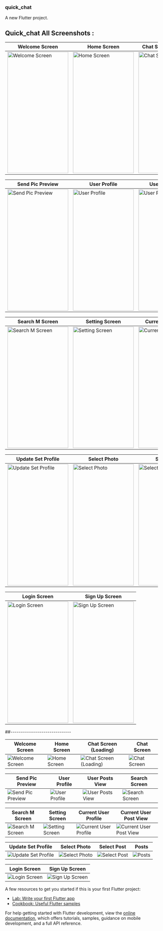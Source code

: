 ### quick_chat

A new Flutter project.

## Quick_chat All Screenshots :

| Welcome Screen | Home Screen | Chat Screen (Loading) | Chat Screen |
| --- | --- | --- | --- |
| <img src="https://github.com/MrManavRamani-Flutter/Quick-Chat-With-Firebase/raw/main/assets/148671843/d81b2342-ccbb-457f-be3b-744a6a43b7a4" alt="Welcome Screen" width="200" height="400"> | <img src="https://github.com/MrManavRamani-Flutter/Quick-Chat-With-Firebase/raw/main/assets/148671843/1ab80c66-9929-4fe7-90fb-a2d746ecaca0" alt="Home Screen" width="200" height="400"> | <img src="https://github.com/MrManavRamani-Flutter/Quick-Chat-With-Firebase/raw/main/assets/148671843/d53d6e1f-dc19-42e3-a342-aca828a92041" alt="Chat Screen (Loading)" width="200" height="400"> | <img src="https://github.com/MrManavRamani-Flutter/Quick-Chat-With-Firebase/raw/main/assets/148671843/f3746971-aa44-4d70-8d84-5cf387b7c985" alt="Chat Screen" width="200" height="400"> |

| Send Pic Preview | User Profile | User Posts View | Search Screen |
| --- | --- | --- | --- |
| <img src="https://github.com/MrManavRamani-Flutter/Quick-Chat-With-Firebase/raw/main/assets/148671843/eddeed87-2881-4faa-85fb-6bd1dd36c08f.png" alt="Send Pic Preview" width="200" height="400"> | <img src="https://github.com/MrManavRamani-Flutter/Quick-Chat-With-Firebase/raw/main/assets/148671843/97d79b22-ca46-402c-ad9c-1d49f3c9e85f.png" alt="User Profile" width="200" height="400"> | <img src="https://github.com/MrManavRamani-Flutter/Quick-Chat-With-Firebase/raw/main/assets/148671843/50d94743-02bd-4001-8684-c6eec0f94ec8.png" alt="User Posts View" width="200" height="400"> | <img src="https://github.com/MrManavRamani-Flutter/Quick-Chat-With-Firebase/raw/main/assets/148671843/6bd4ec2b-e2f8-472c-8a3f-56f156d17f84.png" alt="Search Screen" width="200" height="400"> |

| Search M Screen | Setting Screen | Current User Profile | Current User Post View |
| --- | --- | --- | --- |
| <img src="https://github.com/MrManavRamani-Flutter/Quick-Chat-With-Firebase/raw/main/assets/148671843/fa78eded-8059-488d-9b1b-a6e43b125438.png" alt="Search M Screen" width="200" height="400"> | <img src="https://github.com/MrManavRamani-Flutter/Quick-Chat-With-Firebase/raw/main/assets/148671843/2717edc5-135b-4945-8d8e-d3dd07facb58.png" alt="Setting Screen" width="200" height="400"> | <img src="https://github.com/MrManavRamani-Flutter/Quick-Chat-With-Firebase/raw/main/assets/148671843/a7adcb0d-c32c-4d9d-bd95-6806988395ea.png" alt="Current User Profile" width="200" height="400"> | <img src="https://github.com/MrManavRamani-Flutter/Quick-Chat-With-Firebase/raw/main/assets/148671843/48425f28-4b32-4580-816a-6b763102b845.png" alt="Current User Post View" width="200" height="400"> |

| Update Set Profile | Select Photo | Select Post | Posts |
| --- | --- | --- | --- |
| <img src="https://github.com/MrManavRamani-Flutter/Quick-Chat-With-Firebase/raw/main/assets/148671843/eae75489-eb63-4ca0-8797-6580f6981058.png" alt="Update Set Profile" width="200" height="400"> | <img src="https://github.com/MrManavRamani-Flutter/Quick-Chat-With-Firebase/raw/main/assets/148671843/9c22c91b-db65-4b71-a7a0-7896e57d5949.png" alt="Select Photo" width="200" height="400"> | <img src="https://github.com/MrManavRamani-Flutter/Quick-Chat-With-Firebase/raw/main/assets/148671843/0b1cc36c-ce1d-4df9-8cb6-862d242002ee.png" alt="Select Post" width="200" height="400"> | <img src="https://github.com/MrManavRamani-Flutter/Quick-Chat-With-Firebase/raw/main/assets/148671843/a769c856-579c-4a1e-9c1a-fb195196fed0.png" alt="Posts" width="200" height="400"> |

| Login Screen | Sign Up Screen |
| --- | --- |
| <img src="https://github.com/MrManavRamani-Flutter/Quick-Chat-With-Firebase/raw/main/assets/148671843/131d310d-e8a9-4a7e-8899-49068994c365.png" alt="Login Screen" width="200" height="400"> | <img src="https://github.com/MrManavRamani-Flutter/Quick-Chat-With-Firebase/raw/main/assets/148671843/75447f32-81af-4c4f-b3fa-ff2fca839bdf.png" alt="Sign Up Screen" width="200" height="400"> |

##-------------------------------

| Welcome Screen | Home Screen | Chat Screen (Loading) | Chat Screen |
| --- | --- | --- | --- |
| ![Welcome Screen](https://github.com/MrManavRamani-Flutter/Quick-Chat-With-Firebase/assets/148671843/d81b2342-ccbb-457f-be3b-744a6a43b7a4) | ![Home Screen](https://github.com/MrManavRamani-Flutter/Quick-Chat-With-Firebase/assets/148671843/1ab80c66-9929-4fe7-90fb-a2d746ecaca0) | ![Chat Screen (Loading)](https://github.com/MrManavRamani-Flutter/Quick-Chat-With-Firebase/assets/148671843/d53d6e1f-dc19-42e3-a342-aca828a92041) | ![Chat Screen](https://github.com/MrManavRamani-Flutter/Quick-Chat-With-Firebase/assets/148671843/f3746971-aa44-4d70-8d84-5cf387b7c985) |

| Send Pic Preview | User Profile | User Posts View | Search Screen |
| --- | --- | --- | --- |
| ![Send Pic Preview](https://github.com/MrManavRamani-Flutter/Quick-Chat-With-Firebase/assets/148671843/eddeed87-2881-4faa-85fb-6bd1dd36c08f) | ![User Profile](https://github.com/MrManavRamani-Flutter/Quick-Chat-With-Firebase/assets/148671843/97d79b22-ca46-402c-ad9c-1d49f3c9e85f) | ![User Posts View](https://github.com/MrManavRamani-Flutter/Quick-Chat-With-Firebase/assets/148671843/50d94743-02bd-4001-8684-c6eec0f94ec8) | ![Search Screen](https://github.com/MrManavRamani-Flutter/Quick-Chat-With-Firebase/assets/148671843/6bd4ec2b-e2f8-472c-8a3f-56f156d17f84) |

| Search M Screen | Setting Screen | Current User Profile | Current User Post View |
| --- | --- | --- | --- |
| ![Search M Screen](https://github.com/MrManavRamani-Flutter/Quick-Chat-With-Firebase/assets/148671843/fa78eded-8059-488d-9b1b-a6e43b125438) | ![Setting Screen](https://github.com/MrManavRamani-Flutter/Quick-Chat-With-Firebase/assets/148671843/2717edc5-135b-4945-8d8e-d3dd07facb58) | ![Current User Profile](https://github.com/MrManavRamani-Flutter/Quick-Chat-With-Firebase/assets/148671843/a7adcb0d-c32c-4d9d-bd95-6806988395ea) | ![Current User Post View](https://github.com/MrManavRamani-Flutter/Quick-Chat-With-Firebase/assets/148671843/48425f28-4b32-4580-816a-6b763102b845) |

| Update Set Profile | Select Photo | Select Post | Posts |
| --- | --- | --- | --- |
| ![Update Set Profile](https://github.com/MrManavRamani-Flutter/Quick-Chat-With-Firebase/assets/148671843/eae75489-eb63-4ca0-8797-6580f6981058) | ![Select Photo](https://github.com/MrManavRamani-Flutter/Quick-Chat-With-Firebase/assets/148671843/9c22c91b-db65-4b71-a7a0-7896e57d5949) | ![Select Post](https://github.com/MrManavRamani-Flutter/Quick-Chat-With-Firebase/assets/148671843/0b1cc36c-ce1d-4df9-8cb6-862d242002ee) | ![Posts](https://github.com/MrManavRamani-Flutter/Quick-Chat-With-Firebase/assets/148671843/a769c856-579c-4a1e-9c1a-fb195196fed0) |

| Login Screen | Sign Up Screen |
| --- | --- |
| ![Login Screen](https://github.com/MrManavRamani-Flutter/Quick-Chat-With-Firebase/assets/148671843/131d310d-e8a9-4a7e-8899-49068994c365) | ![Sign Up Screen](https://github.com/MrManavRamani-Flutter/Quick-Chat-With-Firebase/assets/148671843/75447f32-81af-4c4f-b3fa-ff2fca839bdf) |





A few resources to get you started if this is your first Flutter project:

- [Lab: Write your first Flutter app](https://docs.flutter.dev/get-started/codelab)
- [Cookbook: Useful Flutter samples](https://docs.flutter.dev/cookbook)

For help getting started with Flutter development, view the
[online documentation](https://docs.flutter.dev/), which offers tutorials,
samples, guidance on mobile development, and a full API reference.

